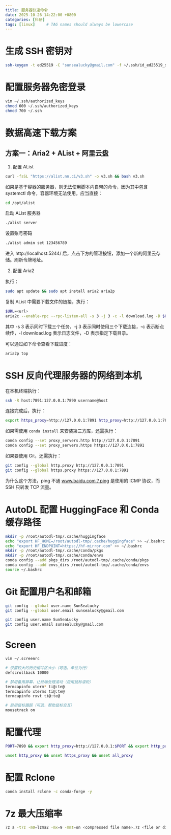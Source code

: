 ```yaml
---
title: 服务器快速命令
date: 2025-10-26 14:22:00 +0800
categories: [科研]
tags: [linux]     # TAG names should always be lowercase
---
```


# 生成 SSH 密钥对

```bash
ssh-keygen -t ed25519 -C "sunsealucky@gmail.com" -f ~/.ssh/id_ed25519_sunsealucky
```

# 配置服务器免密登录

```bash
vim ~/.ssh/authorized_keys
chmod 600 ~/.ssh/authorized_keys
chmod 700 ~/.ssh
```

# 数据高速下载方案

## 方案一：Aria2 + AList + 阿里云盘

1. 配置 AList

```bash
curl -fsSL "https://alist.nn.ci/v3.sh" -o v3.sh && bash v3.sh
```

如果是基于容器的服务器，则无法使用脚本内自带的命令，因为其中包含 systemctl 命令，容器环境无法使用。应当直接：

```bash
cd /opt/alist
```

启动 AList 服务器

```bash
./alist server
```

设置账号密码

```bash
./alist admin set 123456789
```

进入 http://localhost:5244/ 后，点击下方的管理按钮，添加一个新的阿里云存储。刷新令牌地址。

2. 配置 Aria2

执行：

```bash
sudo apt update && sudo apt install aria2 aria2p
```

复制 AList 中需要下载文件的链接，执行：

```bash
$URL=<url>
aria2c --enable-rpc --rpc-listen-all -s 3 -j 3 -c -l download.log -D $URL
```

其中 -s 3 表示同时下载三个任务，-j 3 表示同时使用三个下载连接，-c 表示断点续传，-l download.log 表示日志文件，-D 表示指定下载目录。

可以通过如下命令查看下载进度：

```bash
aria2p top
```

# SSH 反向代理服务器的网络到本机

在本机终端执行：
```bash
ssh -R host:7891:127.0.0.1:7890 username@host
```
连接完成后，执行：

```bash
export https_proxy=http://127.0.0.1:7891 http_proxy=http://127.0.0.1:7891 all_proxy=socks5://127.0.0.1:7891
```

如果需使用 `conda install` 来安装第三方库，还需执行：

```bash
conda config --set proxy_servers.http http://127.0.0.1:7891
conda config --set proxy_servers.https https://127.0.0.1:7891
```

如果要使用 Git，还需执行：

```bash
git config --global http.proxy http://127.0.0.1:7891
git config --global https.proxy https://127.0.0.1:7891
```

为什么这个方法，ping 不通 www.baidu.com？ping 是使用的 ICMP 协议，而 SSH 只转发 TCP 流量。

# AutoDL 配置 HuggingFace 和 Conda 缓存路径

```bash
mkdir -p /root/autodl-tmp/.cache/huggingface
echo "export HF_HOME=/root/autodl-tmp/.cache/huggingface" >> ~/.bashrc
echo "export HF_ENDPOINT=https://hf-mirror.com" >> ~/.bashrc
mkdir -p /root/autodl-tmp/.cache/conda/pkgs
mkdir -p /root/autodl-tmp/.cache/conda/envs
conda config --add pkgs_dirs /root/autodl-tmp/.cache/conda/pkgs
conda config --add envs_dirs /root/autodl-tmp/.cache/conda/envs
source ~/.bashrc
```

# Git 配置用户名和邮箱

```bash
git config --global user.name SunSeaLucky
git config --global user.email sunsealucky@gmail.com
```

```bash
git config user.name SunSeaLucky
git config user.email sunsealucky@gmail.com
```

# Screen 

```bash
vim ~/.screenrc
```

```bash
# 设置较大的历史缓冲区大小（可选，单位为行）
defscrollback 10000

# 禁用备用屏幕，让终端处理滚动（启用鼠标滚轮）
termcapinfo xterm* ti@:te@
termcapinfo xterms ti@:te@
termcapinfo rxvt ti@:te@

# 启用鼠标跟踪（可选，帮助鼠标交互）
mousetrack on
```

# 配置代理

```bash
PORT=7890 && export http_proxy=http://127.0.0.1:$PORT && export http_proxys=http://127.0.0.1:$PORT
```

```bash
unset http_proxy && unset https_proxy && unset all_proxy
```

# 配置 Rclone

```bash
conda install rclone -c conda-forge -y
```

# 7z 最大压缩率

```bash
7z a -t7z -m0=lzma2 -mx=9 -mmt=on <compressed file name>.7z <file or directory name>
```
